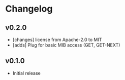 # Changelog

## v0.2.0

* [changes] license from Apache-2.0 to MIT
* [adds] Plug for basic MIB access (GET, GET-NEXT)

## v0.1.0

* Initial release
